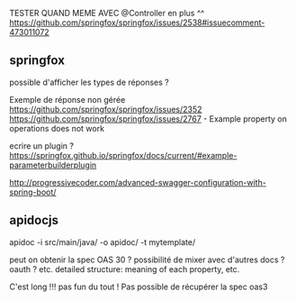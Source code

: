 

TESTER QUAND MEME AVEC @Controller en plus ^^
https://github.com/springfox/springfox/issues/2538#issuecomment-473011072

## springfox
possible d'afficher les types de réponses ?

Exemple de réponse non gérée
https://github.com/springfox/springfox/issues/2352
https://github.com/springfox/springfox/issues/2767 - Example property on operations does not work


ecrire un plugin ?
https://springfox.github.io/springfox/docs/current/#example-parameterbuilderplugin

http://progressivecoder.com/advanced-swagger-configuration-with-spring-boot/

## apidocjs

apidoc -i src/main/java/ -o apidoc/ -t mytemplate/

peut on obtenir la spec OAS 30 ?
possibilité de mixer avec d'autres docs ?
oauth ?
etc.
detailed structure: meaning of each property, etc.

C'est long !!! pas fun du tout !
Pas possible de récupérer la spec oas3

